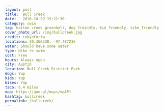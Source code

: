 ```yaml
---
layout: post
title:  Bull Creek
date:   2010-10-29 19:21:39
category: swim
tag: barton creek greenbelt, dog freindly, kid friendly, bike friendly
cover_photo_url: /img/bullcreek.jpg
credit: tokyofortw
locations: 30.366330, -97.787216
water: Should have some water
type: Hike to swim 
cost: Free
hours: Always open
city: Austin
location: Bull Creek District Park
dogs: Yup
kids: Yup
bikes: Yup
taco: 6.4 miles
map: https://goo.gl/maps/mqAP1
hashtag: bullcreek
permalink: /bullcreek/
---
```



